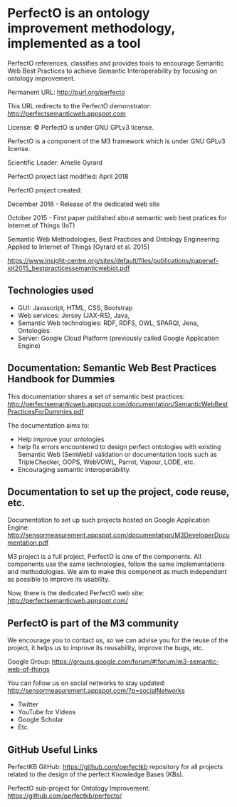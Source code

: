 # PerfectO is an ontology improvement methodology, implemented as a tool

PerfectO references, classifies and provides tools to encourage Semantic Web Best Practices to achieve Semantic Interoperability by focusing on ontology improvement.

Permanent URL: http://purl.org/perfecto 

This URL redirects to the PerfectO demonstrator:  http://perfectsemanticweb.appspot.com

License: © PerfectO is under GNU GPLv3 license. 

PerfectO is a component of the M3 framework which is under GNU GPLv3 license.

Scientific Leader: Amelie Gyrard

PerfectO project last modified: April 2018

PerfectO project created: 

December 2016 - Release of the dedicated web site

October 2015 - First paper published about semantic web best pratices for Internet of Things (IoT)

Semantic Web Methodologies, Best Practices and Ontology Engineering Applied to Internet of Things [Gyrard et al. 2015]

https://www.insight-centre.org/sites/default/files/publications/paperwf-iot2015_bestpracticessemanticwebiot.pdf

## Technologies used ##
- GUI: Javascript, HTML, CSS, Bootstrap
- Web services: Jersey (JAX-RS), Java,
- Semantic Web technologies: RDF, RDFS, OWL, SPARQl, Jena, Ontologies
- Server: Google Cloud Platform (previously called Google Application Engine)

## Documentation: Semantic Web Best Practices Handbook for Dummies ##
This documentation shares a set of semantic best practices:
http://perfectsemanticweb.appspot.com/documentation/SemanticWebBestPracticesForDummies.pdf

The documentation aims to:
* Help improve your ontologies
* help fix errors encountered to design perfect ontologies with existing Semantic Web (SemWeb) validation or documentation tools such as TripleChecker, OOPS, WebVOWL, Parrot, Vapour, LODE, etc.
* Encouraging semantic interoperability.


## Documentation to set up the project, code reuse, etc. ##
Documentation to set up such projects hosted on Google Application Engine:
http://sensormeasurement.appspot.com/documentation/M3DeveloperDocumentation.pdf

M3 project is a full project, PerfectO is one of the components.
All components use the same technologies, follow the same implementations and methodologies.
We aim to make this component as much independent as possible to improve its usability.

Now, there is the dedicated PerfectO web site: http://perfectsemanticweb.appspot.com/


## PerfectO is part of the M3 community ##
We encourage you to contact us, so we can advise you for the reuse of the project, it helps us to improve its reusability, improve the bugs, etc.

Google Group:
https://groups.google.com/forum/#!forum/m3-semantic-web-of-things

You can follow us on social networks to stay updated:
http://sensormeasurement.appspot.com/?p=socialNetworks
- Twitter
- YouTube for Videos
- Google Scholar
- Etc.


## GitHub Useful Links ##
PerfectKB GitHub:  https://github.com/perfectkb repository for all projects related to the design of the perfect Knowledge Bases (KBs).

PerfectO sub-project for Ontology Improvement: https://github.com/perfectkb/perfecto/
